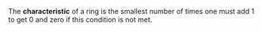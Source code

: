 The **characteristic** of a ring is the smallest number of times one must add 1 to get 0 and zero if this condition is not met.